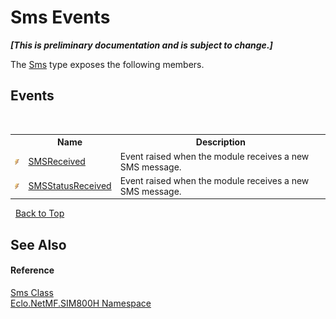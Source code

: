 # Sms Events
 _**\[This is preliminary documentation and is subject to change.\]**_

The <a href="T_Eclo_NetMF_SIM800H_Sms">Sms</a> type exposes the following members.


## Events
&nbsp;<table><tr><th></th><th>Name</th><th>Description</th></tr><tr><td>![Public event](media/pubevent.gif "Public event")</td><td><a href="E_Eclo_NetMF_SIM800H_Sms_SMSReceived">SMSReceived</a></td><td>
Event raised when the module receives a new SMS message.</td></tr><tr><td>![Public event](media/pubevent.gif "Public event")</td><td><a href="E_Eclo_NetMF_SIM800H_Sms_SMSStatusReceived">SMSStatusReceived</a></td><td>
Event raised when the module receives a new SMS message.</td></tr></table>&nbsp;
<a href="#sms-events">Back to Top</a>

## See Also


#### Reference
<a href="T_Eclo_NetMF_SIM800H_Sms">Sms Class</a><br /><a href="N_Eclo_NetMF_SIM800H">Eclo.NetMF.SIM800H Namespace</a><br />